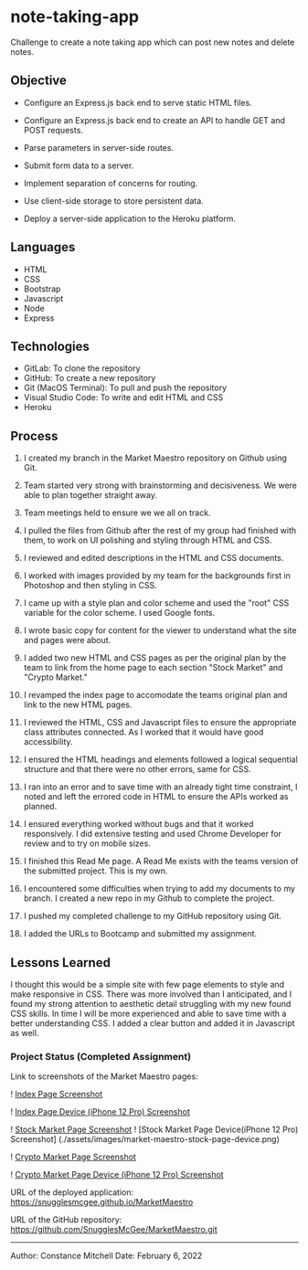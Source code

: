 # note-taking-app

Challenge to create a note taking app which can post new notes and delete notes.

## Objective

- Configure an Express.js back end to serve static HTML files.
- Configure an Express.js back end to create an API to handle GET and POST requests.
- Parse parameters in server-side routes.
- Submit form data to a server.

- Implement separation of concerns for routing.
- Use client-side storage to store persistent data.
- Deploy a server-side application to the Heroku platform.

## Languages

- HTML
- CSS
- Bootstrap
- Javascript
- Node
- Express

## Technologies

- GitLab: To clone the repository
- GitHub: To create a new repository
- Git (MacOS Terminal): To pull and push the repository
- Visual Studio Code: To write and edit HTML and CSS
- Heroku

## Process

1. I created my branch in the Market Maestro repository on Github using Git.

2. Team started very strong with brainstorming and decisiveness. We were able to plan together straight away.

3. Team meetings held to ensure we we all on track.

4. I pulled the files from Github after the rest of my group had finished with them, to work on UI polishing and styling through HTML and CSS.

5. I reviewed and edited descriptions in the HTML and CSS documents.

6. I worked with images provided by my team for the backgrounds first in Photoshop and then styling in CSS.

7. I came up with a style plan and color scheme and used the "root" CSS variable for the color scheme. I used Google fonts.

8. I wrote basic copy for content for the viewer to understand what the site and pages were about.

9. I added two new HTML and CSS pages as per the original plan by the team to link from the home page to each section "Stock Market" and "Crypto Market."

10. I revamped the index page to accomodate the teams original plan and link to the new HTML pages.

11. I reviewed the HTML, CSS and Javascript files to ensure the appropriate class attributes connected. As I worked that it would have good accessibility.

12. I ensured the HTML headings and elements followed a logical sequential structure and that there were no other errors, same for CSS.

13. I ran into an error and to save time with an already tight time constraint, I noted and left the errored code in HTML to ensure the APIs worked as planned.

14. I ensured everything worked without bugs and that it worked responsively. I did extensive testing and used Chrome Developer for review and to try on mobile sizes.

15. I finished this Read Me page. A Read Me exists with the teams version of the submitted project. This is my own.

16. I encountered some difficulties when trying to add my documents to my branch. I created a new repo in my Github to complete the project.

17. I pushed my completed challenge to my GitHub repository using Git.

18. I added the URLs to Bootcamp and submitted my assignment.

## Lessons Learned

I thought this would be a simple site with few page elements to style and make responsive in CSS. There was more involved than I anticipated, and I found my strong attention to aesthetic detail struggling with my new found CSS skills. In time I will be more experienced and able to save time with a better understanding CSS. I added a clear button and added it in Javascript as well.

### Project Status (Completed Assignment)

Link to screenshots of the Market Maestro pages:

! [Index Page Screenshot](./assets/images/market-maestro-index.png)

! [Index Page Device (iPhone 12 Pro) Screenshot](./assets/images/market-maestro-index-device.png)

! [Stock Market Page Screenshot](./assets/images/market-maestro-stock-page.png)
! [Stock Market Page Device(iPhone 12 Pro) Screenshot] (./assets/images/market-maestro-stock-page-device.png)

! [Crypto Market Page Screenshot](./assets/images/market-maestro-crypto-page.png)

! [Crypto Market Page Device (iPhone 12 Pro) Screenshot](./assets/images/market-maestro-crypto-page-device.png)

URL of the deployed application:
<https://snugglesmcgee.github.io/MarketMaestro>

URL of the GitHub repository:
<https://github.com/SnugglesMcGee/MarketMaestro.git>

---

Author: Constance Mitchell
Date: February 6, 2022
